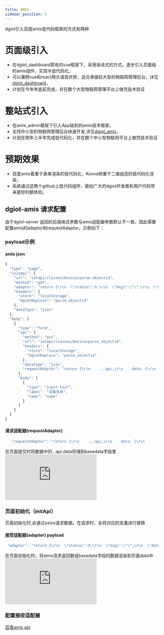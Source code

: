 ```yaml
---
title: AMIS
sidebar_position: 5
---
```


dgiot引入百度amis低代码框架的方式有两种
# 页面级引入
 - 在dgiot_dashboard原有的vue框架下，采用渐进式的方式，逐步引入页面级的amis组件，实现半低代码化，
 - 可以兼顾vue和react两大语音优势，适合承接较大型的物联网管理后台，详见[dgiot_dashboard](https://github.com/dgiot/dgiot-dashboard)，
 - 计划在今年年底前完成，并在数个大型物联网管理平台上做完技术验证
 
# 整站式引入 
- 在amis_admin框架下引入App级别的amis技术框架，
- 支持中小型的物联网管理后台快速开发,详见[dgiot_amis](https://gitee.com/dgiiot/dgiot_amis)，
- 计划在明年上半年完成低代码化，并在数个中小型物联网平台上做完技术验证

# 预期效果
 - 百度amis着重于表单渲染的低代码化，Konva侧重于二维组态的低代码化渲染，
 - 系统通过这两个github上低代码组件，能给广大的dgiot开发者和用户代码带来更好的额体验。
 
 ## dgiot-amis 请求配置
 
 由于dgiot-server 返回的后端格式参数与amis适配器参数默认不一致，因此需要配置amis的adaptor和requestAdaptor。示例如下：
 ### payload示例
 #### amis json
 ```javascript
 {
   "type": "page",
   "initApi": {
     "url": "iotapi/classes/Device/parse_objectid",
     "method": "get",
     "adaptor": "return {\r\n  \"status\":0,\r\n  \"msg\":\"\",\r\n  \"data\":response.data.basedata\r\n  }",
     "headers": {
       "store": "localStorage",
       "dgiotReplace": "parse_objectid"
     },
     "dataType": "json"
   },
   "body": [
     {
       "type": "form",
       "api": {
         "method": "put",
         "url": "iotapi/classes/Device/parse_objectid",
         "headers": {
           "store": "localStorage",
           "dgiotReplace": "parse_objectid"
         },
         "dataType": "json",
         "requestAdaptor": "return {\r\n    ...api,\r\n    data: {\r\n        basedata:{ ...api.data}\r\n    }\r\n}"
       },
       "body": [
         {
           "type": "input-text",
           "label": "设备名称",
           "name": "name"
         }
       ]
     }
   ]
 }
 ```
 
 ####  请求适配器(requestAdaptor)
 ```javascript
    "requestAdaptor": "return {\r\n    ...api,\r\n    data: {\r\n        basedata:{ ...api.data}\r\n    }\r\n} "
 ```
 在页面提交时将数据中的...api.data存储到basedata字段里
 ![...api.data存储到basedata里](http://doc.iotn2n.com/server/index.php?s=/api/attachment/visitFile/sign/2b83132e82d26c87f6ec0bbcb58608d1)
 
 ### 页面初始化（initApi）
 页面初始化时,会通过axios请求数据。在请求时，会将对应的变量进行替换
 
 #### 接受适配器(adaptor) payload
 ```javascript
  "adaptor": "return {\r\n  \"status\":0,\r\n  \"msg\":\"\",\r\n  \"data\":payload.basedata\r\n  }"
 ```
 在页面初始化时，将amis请求返回数组basedata字段的数据渲染到页面data中
 ![](http://doc.iotn2n.com/server/index.php?s=/api/attachment/visitFile/sign/13b387e46643b8c72bbfbab36ac0a99f)
 
 
 ### 配置接收适配器

 
 [百度amis api](https://baidu.gitee.io/amis/zh-CN/docs/types/api)
 
